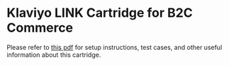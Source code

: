 # Klaviyo LINK Cartridge for B2C Commerce

Please refer to [this pdf](./documentation/Klaviyo_CommerceCloudDocumentation_SiteGenesis_v01-02.pdf) for setup instructions,
test cases, and other useful information about this cartridge.
